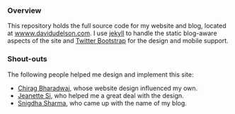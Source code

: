 ### Overview
This repository holds the full source code for my website and blog, located
at [wwww.davidudelson.com](wwww.davidudelson.com). I
use [jekyll](https://jekyllrb.com/) to handle the static blog-aware aspects of
the site and [Twitter Bootstrap](https://getbootstrap.com/) for the design and
mobile support. 

### Shout-outs
The following people helped me design and implement this site:

- [Chirag Bharadwaj](http://www.chiragbharadwaj.com/), whose website design
    influenced my own.
- [Jeanette Si](https://www.linkedin.com/in/jeanette-si-5a5972125), who helped me a great deal with the design.
- [Snigdha Sharma](https://www.linkedin.com/in/snigdha-sharma-b97693123),
    who came up with the name of my blog.

